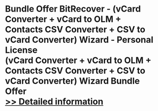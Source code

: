 # Bundle Offer BitRecover - (vCard Converter + vCard to OLM + Contacts CSV Converter + CSV to vCard Converter) Wizard - Personal License<br />(vCard Converter + vCard to OLM + Contacts CSV Converter + CSV to vCard Converter) Wizard Bundle Offer<br />[>> Detailed information](https://secure.shareit.com/shareit/product.html?productid=300998748&affiliateid=200057808)